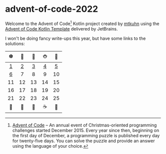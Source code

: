 # advent-of-code-2022

Welcome to the Advent of Code[^aoc] Kotlin project created by [mtkuhn][github] using the [Advent of Code Kotlin Template][template] delivered by JetBrains.

I won't be doing fancy write-ups this year, but have some links to the solutions:


|                    ❄️                    |                    🎅                    |                    🎄                    |                    ⛄                     |                    🎁                    |
|:----------------------------------------:|:----------------------------------------:|:----------------------------------------:|:----------------------------------------:|:----------------------------------------:|
| [1](/src/main/kotlin/mkuhn/aoc/Day01.kt) | [2](/src/main/kotlin/mkuhn/aoc/Day02.kt) | [3](/src/main/kotlin/mkuhn/aoc/Day03.kt) | [4](/src/main/kotlin/mkuhn/aoc/Day04.kt) | [5](/src/main/kotlin/mkuhn/aoc/Day05.kt) |
| [6](/src/main/kotlin/mkuhn/aoc/Day06.kt) |                    7                     |                    8                     |                    9                     |                    10                    |
|                    11                    |                    12                    |                    13                    |                    14                    |                    15                    |
|                    16                    |                    17                    |                    18                    |                    19                    |                    20                    |
|                    21                    |                    22                    |                    23                    |                    24                    |                    25                    |
|                    🍪                    |                    🎃                    |                    🎄                    |                    ☕                     |                    🌟                    |

[^aoc]:
    [Advent of Code][aoc] – An annual event of Christmas-oriented programming challenges started December 2015.
    Every year since then, beginning on the first day of December, a programming puzzle is published every day for twenty-five days.
    You can solve the puzzle and provide an answer using the language of your choice.

[aoc]: https://adventofcode.com
[docs]: https://kotlinlang.org/docs/home.html
[github]: https://github.com/mtkuhn
[issues]: https://github.com/kotlin-hands-on/advent-of-code-kotlin-template/issues
[kotlin]: https://kotlinlang.org
[slack]: https://surveys.jetbrains.com/s3/kotlin-slack-sign-up
[template]: https://github.com/kotlin-hands-on/advent-of-code-kotlin-template
